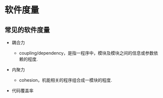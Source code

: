 # 软件度量
## 常见的软件度量
- 耦合力
	- coupling/dependency，是指一程序中，模块及模块之间的信息或参数依赖的程度.

- 内聚力
	- cohesion，机能相关的程序组合成一模块的程度.

- 代码覆盖率